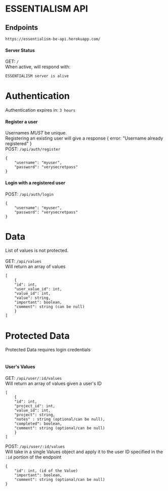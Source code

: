 # ESSENTIALISM API

## Endpoints
`https://essentialism-be-api.herokuapp.com/`

#### Server Status
GET: `/` </br>
When active, will respond with: 
```
ESSENTIALISM server is alive
```

# Authentication
Authentication expires in: `3 hours`

#### Register a user

Usernames *MUST* be unique. </br>
Registering an existing user will give a response
{ error: "Username already registered" }</br>
POST: `/api/auth/register`
```
{
    "username": "myuser",
    "password": "verysecretpass"
}
```

#### Login with a registered user
POST: `/api/auth/login`
```
{
    "username": "myuser",
    "password": "verysecretpass"
}
```

# Data
List of values is not protected. </br></br>
GET: `/api/values`</br>
Will return an array of values</br>
```
[
    {
    "id": int,
    "user_value_id": int,
    "value_id": int,
    "value": string,
    "important": boolean,
    "comment": string (can be null)
    }
]
```


# Protected Data
Protected Data requires login credentials </br></br>

#### User's Values
GET: `/api/user/:id/values` </br>
Will return an array of values given a user's ID
```
[
    {
    "id": int,
    "project_id": int,
    "value_id": int,
    "project": string,
    "notes" : string (optional/can be null),
    "completed": boolean,
    "comment": string (optional/can be null)
    }
]
```

POST: `/api/user/:id/values` </br>
Will take in a single Values object and apply it to the user ID specified in the `:id` portion of the endpoint</br>
```
{
    "id": int, (id of the Value)
    "important": boolean,
    "comment": string (optional/can be null)
}
```